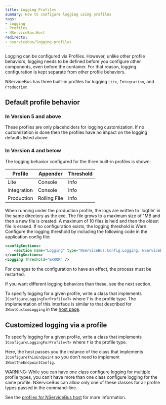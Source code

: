 ```yaml
---
title: Logging Profiles
summary: How to configure logging using profiles
tags: 
- Logging
- Profiles
- NServiceBus.Host
redirects:
- nservicebus/logging-profiles
---
```


Logging can be configured via Profiles. However, unlike other profile behaviors, logging needs to be defined before you configure other components, even before the container. For that reason, logging configuration is kept separate from other profile behaviors.

NServiceBus has three built-in profiles for logging `Lite`, `Integration`, and `Production`. 

## Default profile behavior

### In Version 5 and above

These profiles are only placeholders for logging customization. If no customization is done then the profiles have no impact on the logging defaults listed above.

### In Version 4 and below

The logging behavior configured for the three built-in profiles is shown:

| Profile     | Appender     | Threshold  
|-------------|--------------|-----
| Lite        | Console      | Info                         
| Integration | Console      | Info 
| Production  | Rolling File | Info 

When running under the production profile, the logs are written to 'logfile' in the same directory as the exe. The file grows to a maximum size of 1MB and then a new file is created. A maximum of 10 files is held and then the oldest file is erased. If no configuration exists, the logging threshold is Warn. Configure the logging threshold by including the following code in the application config file:

```XML
<configSections>
	<section name="Logging" type="NServiceBus.Config.Logging, NServiceBus.Core" />
</configSections>
<Logging Threshold="ERROR" />
```

For changes to the configuration to have an effect, the process must be restarted.

If you want different logging behaviors than these, see the next section.

To specify logging for a given profile, write a class that implements `IConfigureLoggingForProfile<T>` where `T` is the profile type. The implementation of this interface is similar to that described for `IWantCustomLogging` in the [host page](/nservicebus/hosting/nservicebus-host/).

## Customized logging via a profile

To specify logging for a given profile, write a class that implements `IConfigureLoggingForProfile<T>` where `T` is the profile type.

<!-- import LoggingConfigWithProfile -->
 
Here, the host passes you the instance of the class that implements `IConfigureThisEndpoint` so you don't need to implement `IWantTheEndpointConfig`.

WARNING: While you can have one class configure logging for multiple profile types, you can't have more than one class configure logging for the same profile. NServiceBus can allow only one of these classes for all profile types passed in the command-line.

See the [profiles for NServiceBus host](/nservicebus/hosting/nservicebus-host/profiles.md) for more information.
